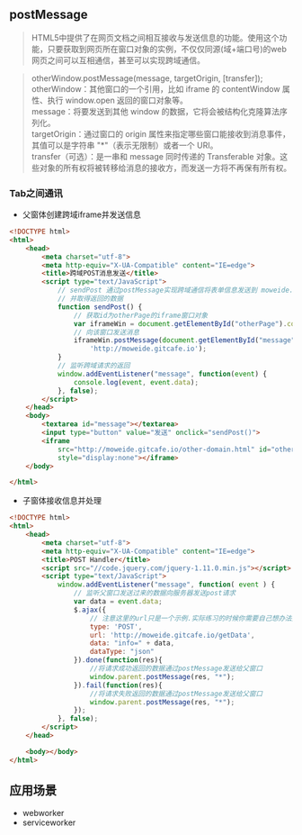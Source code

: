 ## postMessage 
> HTML5中提供了在网页文档之间相互接收与发送信息的功能。使用这个功能，只要获取到网页所在窗口对象的实例，不仅仅同源(域+端口号)的web网页之间可以互相通信，甚至可以实现跨域通信。

> otherWindow.postMessage(message, targetOrigin, [transfer]);  
otherWindow：其他窗口的一个引用，比如 iframe 的 contentWindow 属性、执行 window.open 返回的窗口对象等。  
message：将要发送到其他 window 的数据，它将会被结构化克隆算法序列化。  
targetOrigin：通过窗口的 origin 属性来指定哪些窗口能接收到消息事件，其值可以是字符串 "*"（表示无限制）或者一个 URI。  
transfer（可选）：是一串和 message 同时传递的 Transferable 对象。这些对象的所有权将被转移给消息的接收方，而发送一方将不再保有所有权。  

### Tab之间通讯
+ 父窗体创建跨域iframe并发送信息
```html
<!DOCTYPE html>
<html>
    <head>
        <meta charset="utf-8">
        <meta http-equiv="X-UA-Compatible" content="IE=edge">
        <title>跨域POST消息发送</title>
        <script type="text/JavaScript">    
            // sendPost 通过postMessage实现跨域通信将表单信息发送到 moweide.gitcafe.io上,
            // 并取得返回的数据    
            function sendPost() {        
                // 获取id为otherPage的iframe窗口对象        
                var iframeWin = document.getElementById("otherPage").contentWindow;        
                // 向该窗口发送消息        
                iframeWin.postMessage(document.getElementById("message").value, 
                    'http://moweide.gitcafe.io');    
            }    
            // 监听跨域请求的返回    
            window.addEventListener("message", function(event) {        
                console.log(event, event.data);    
            }, false);
        </script>
    </head>
    <body> 
        <textarea id="message"></textarea> 
        <input type="button" value="发送" onclick="sendPost()"> 
        <iframe
            src="http://moweide.gitcafe.io/other-domain.html" id="otherPage"
            style="display:none"></iframe>
    </body>

</html>
```

+ 子窗体接收信息并处理
```html
<!DOCTYPE html>
<html>
    <head>
        <meta charset="utf-8">
        <meta http-equiv="X-UA-Compatible" content="IE=edge">
        <title>POST Handler</title>
        <script src="//code.jquery.com/jquery-1.11.0.min.js"></script>
        <script type="text/JavaScript">
            window.addEventListener("message", function( event ) {
                // 监听父窗口发送过来的数据向服务器发送post请求
                var data = event.data;
                $.ajax({
                    // 注意这里的url只是一个示例.实际练习的时候你需要自己想办法提供一个后台接口
                    type: 'POST', 
                    url: 'http://moweide.gitcafe.io/getData',
                    data: "info=" + data,
                    dataType: "json"
                }).done(function(res){        
                    //将请求成功返回的数据通过postMessage发送给父窗口        
                    window.parent.postMessage(res, "*");    
                }).fail(function(res){        
                    //将请求失败返回的数据通过postMessage发送给父窗口        
                    window.parent.postMessage(res, "*");    
                });
            }, false);
        </script>
    </head>

    <body></body>
</html>
```

## 应用场景
+ webworker
+ serviceworker